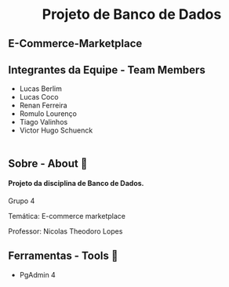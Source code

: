 <h1 align="center">
    <strong>Projeto de Banco de Dados</strong>
</h1>
<h2>
    <strong>E-Commerce-Marketplace</strong>
</h2>

## Integrantes da Equipe - Team Members 
- Lucas Berlim
- Lucas Coco
- Renan Ferreira
- Romulo Lourenço
- Tiago Valinhos
- Victor Hugo Schuenck
<br><br>

## Sobre - About 📘
<h4>Projeto da disciplina de Banco de Dados.</h4>
<p>Grupo 4</p>
<p>Temática: E-commerce marketplace</p>

<p>Professor: Nicolas Theodoro Lopes</p>

## Ferramentas - Tools 🔧
- PgAdmin 4
<br><br>
